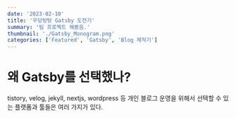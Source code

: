 ```yaml
---
date: '2023-02-10'
title: '우당탕탕 Gatsby 도전기'
summary: '팀 프로젝트 해봤음.'
thumbnail: './Gatsby_Monogram.png'
categories: ['Featured', 'Gatsby', 'Blog 제작기']
---
```


# 

# 왜 Gatsby를 선택했나?

tistory, velog, jekyll, nextjs, wordpress 등 개인 블로그 운영을 위해서 선택할 수 있는 플랫폼과 툴들은 여러 가지가 있다.


